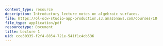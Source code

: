 ```yaml
---
content_type: resource
description: Introductory lecture notes on algebraic surfaces.
file: https://ol-ocw-studio-app-production.s3.amazonaws.com/courses/18-727-topics-in-algebraic-geometry-algebraic-surfaces-spring-2008/cce30335f2f48854721e541f1c4cb536_lect1.pdf
file_type: application/pdf
resourcetype: Document
title: Lecture 1
uid: cce30335-f2f4-8854-721e-541f1c4cb536
---
```

